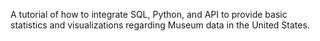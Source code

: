 A tutorial of how to integrate SQL, Python, and API to provide basic statistics and visualizations regarding Museum data in the United States.
